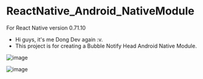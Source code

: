 # ReactNative_Android_NativeModule
For React Native version 0.71.10
- Hi guys, it's me Dong Dev again :v.
- This project is for creating a Bubble Notify Head Android Native Module.


![image](https://github.com/HarryDoan/ReactNative_Android_NativeModule/assets/87471806/5933dd70-a67e-49fc-bf38-ba8cdec8a468)

![image](https://github.com/HarryDoan/ReactNative_Android_NativeModule/assets/87471806/67ca04f8-56f1-4eb9-8e99-e48ed04de57d)

